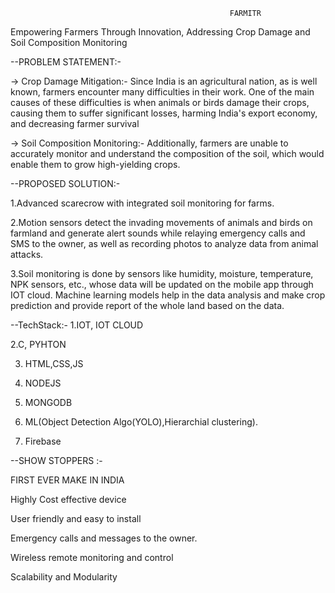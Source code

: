                                                      FARMITR


Empowering Farmers Through Innovation,
Addressing Crop Damage and Soil Composition Monitoring

--PROBLEM STATEMENT:-

-> Crop Damage Mitigation:- Since India is an agricultural nation, as is well known, farmers encounter many difficulties in their work. One of the main causes of these difficulties is when animals or birds damage their crops, causing them to suffer significant losses, harming India's export economy, and decreasing farmer survival

-> Soil Composition Monitoring:- Additionally, farmers are unable to accurately monitor and understand the composition of the soil, which would enable them to grow high-yielding crops.

--PROPOSED SOLUTION:-

1.Advanced scarecrow with integrated soil monitoring for farms.

2.Motion sensors detect the invading movements of animals and birds on farmland and generate alert sounds while relaying emergency calls and SMS to the owner, as well as recording photos to analyze data from animal attacks.

3.Soil monitoring is done by sensors like humidity, moisture, temperature, NPK sensors, etc., whose data will be updated on the mobile app through IOT cloud. Machine learning models help in the data analysis and make crop prediction and provide report of the whole land based on the data.

--TechStack:-
1.IOT, IOT CLOUD

 2.C, PYHTON 

3. HTML,CSS,JS
   
4. NODEJS

5. MONGODB

6. ML(Object Detection Algo(YOLO),Hierarchial clustering).
 
7. Firebase

--SHOW STOPPERS :-

FIRST EVER MAKE IN INDIA

Highly Cost effective device

User friendly and easy to install

Emergency calls and messages to the owner.

Wireless remote monitoring and control

Scalability and Modularity
